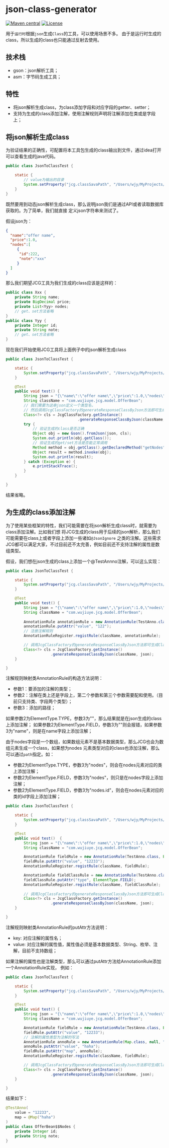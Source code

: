 # json-class-generator
[![Maven central](https://maven-badges.herokuapp.com/maven-central/com.github.wujiuye/json-class-generator/badge.svg)](https://maven-badges.herokuapp.com/maven-central/com.github.wujiuye/json-class-generator)
[![License](http://img.shields.io/:license-apache-brightgreen.svg)](http://www.apache.org/licenses/LICENSE-2.0.html)

用于`运行时`根据`json`生成`Class`的工具，可以使用场景不多。
由于是运行时生成的class，所以生成的class也只能通过反射去使用。

## 技术栈
* gson：json解析工具；
* asm：字节码生成工具；

## 特性
* 将json解析生成class，为class添加字段和对应字段的getter、setter；
* 支持为生成的class添加注解，使用注解规则声明将注解添加在类或是字段上；

## 将json解析生成class

为验证结果的正确性，可配置将本工具包生成的class输出到文件，通过idea打开可以查看生成的java代码。
```java
public class JsonToClassTest {

    static {
        // value为输出的目录
        System.setProperty("jcg.classSavaPath", "/Users/wjy/MyProjects/JsonClassGenerator");
    }
}
```

既然要用到动态json解析生成class，那么说明json我们是通过API或者读取数据库获取的。为了简单，我们就直接
定义json字符串来测试了。

假设json为：
```json
{
  "name":"offer name",
  "price":1.0,
  "nodes":[
     {
      "id":222,
      "note":"xxx"
     }
  ]
}
```

那么我们期望JCG工具为我们生成的class应该是这样的：
```java
public class Xxx {
    private String name;
    private BigDecimal price;
    private List<Yyy> nodes;
    // get、set方法省略
}
public class Yyy {
    private Integer id;
    private String note;
    // get、set方法省略
}
```

现在我们开始使用JCG工具将上面例子中的json解析生成class
```java
public class JsonToClassTest {

    static {
        System.setProperty("jcg.classSavaPath", "/Users/wjy/MyProjects/JsonClassGenerator");
    }

    @Test
    public void test() {
        String json = "{\"name\":\"offer name\",\"price\":1.0,\"nodes\":[{\"id\":222,\"note\":\"xxx\"}]}";
        String className = "com.wujiuye.jcg.model.OfferBean";
        // 我们需要为这串json定义一个类型名，
        // 然后调用JcgClassFactory的generateResponseClassByJson方法即可生成Class
        Class<?> cls = JcgClassFactory.getInstance()
                                .generateResponseClassByJson(className, json);
        try {
            // 验证生成的class是否正确
            Object obj = new Gson().fromJson(json, cls);
            System.out.println(obj.getClass());
            // 验证生成的get/set方法是否能正常调用
            Method method = obj.getClass().getDeclaredMethod("getNodes");
            Object result = method.invoke(obj);
            System.out.println(result);
        } catch (Exception e) {
            e.printStackTrace();
        }
    }

}
```

结果省略。

## 为生成的class添加注解

为了使用某些框架的特性，我们可能需要在将json解析生成class时，就需要为class添加注解。比如我们想
将JCG生成的class用于后续的json解析，那么我们可能需要在class上或者字段上添加一些诸如`@JsonIgnore`
之类的注解。这些需求JCG都可以满足大家，不过目前还不太完善，例如目前还不支持注解的属性是数组类型。

假设，我们想在json生成的class上添加一个@TestAnnno注解，可以这么实现：
```java
public class JsonToClassTest {

    static {
        System.setProperty("jcg.classSavaPath", "/Users/wjy/MyProjects/JsonClassGenerator");
    }

    @Test
    public void test() {
        String json = "{\"name\":\"offer name\",\"price\":1.0,\"nodes\":[{\"id\":222,\"note\":\"xxx\"}]}";
        String className = "com.wujiuye.jcg.model.OfferBean";
        
        AnnotationRule annotationRule = new AnnotationRule(TestAnno.class, ElementType.TYPE, "");
        annotationRule.putAttr("value", "122");
        // 注册注解规则
        AnnotationRuleRegister.registRule(className, annotationRule);

        // 调用JcgClassFactory的generateResponseClassByJson方法即可生成Class
        Class<?> cls = JcgClassFactory.getInstance()
                    .generateResponseClassByJson(className, json);
    }

}
```

注解规则映射类AnnotationRule的构造方法说明：
* 参数1：要添加的注解的类型；
* 参数2：注解在类上还是字段上，第二个参数和第三个参数需要配和使用。（目前只支持类、字段两个类型）；
* 参数3：添加的路径；

如果参数2为ElementType.TYPE，参数3为""，那么结果就是在json生成的class上添加注解；
如果参数2为ElementType.FIELD，参数3为""则会报错，如果参数3为"name"，则是在name字段上添加注解；

由于nodes字段是一个数组，如果数组元素不是基本数据类型，那么JCG也会为数组元素生成一个class，如果想为nodes
元素类型对应的class也添加注解，那么可以通过`path`指定。如：

* 参数2为ElementType.TYPE，参数3为"nodes"，则会在nodes元素对应的类上添加注解；
* 参数2为ElementType.FIELD，参数3为"nodes"，则只是在nodes字段上添加注解；
* 参数2为ElementType.FIELD，参数3为"nodes.id"，则会在nodes元素对应的类的id字段上添加注解；

```java
public class JsonToClassTest {

    static {
        System.setProperty("jcg.classSavaPath", "/Users/wjy/MyProjects/JsonClassGenerator");
    }

    @Test
    public void test()  {
        String json = "{\"name\":\"offer name\",\"price\":1.0,\"nodes\":[{\"id\":222,\"note\":\"xxx\"}]}";
        String className = "com.wujiuye.jcg.model.OfferBean";

        AnnotationRule fieldRule = new AnnotationRule(TestAnno.class, ElementType.TYPE, "nodes");
        fieldRule.putAttr("value", "12233");
        AnnotationRuleRegister.registRule(className, fieldRule);

        AnnotationRule fieldClassRule = new AnnotationRule(TestAnno.class, ElementType.FIELD, "nodes.id");
        fieldClassRule.putAttr("type", ElementType.FIELD);
        AnnotationRuleRegister.registRule(className, fieldClassRule);
        
        // 调用JcgClassFactory的generateResponseClassByJson方法即可生成Class
        Class<?> cls = JcgClassFactory.getInstance()
                    .generateResponseClassByJson(className, json);
    }

}
```

注解规则映射类AnnotationRule的putAttr方法说明：
* key: 对应注解的属性名；
* value: 对应注解的属性值，属性值必须是基本数据类型、String、枚举、注解，目前不支持数组；


如果注解的属性也是注解类型，那么可以通过putAttr方法给AnnotationRule添加一个AnnotationRule实现，
例如：
```java
public class JsonToClassTest {

    static {
        System.setProperty("jcg.classSavaPath", "/Users/wjy/MyProjects/JsonClassGenerator");
    }

    @Test
    public void test() {
        String json = "{\"name\":\"offer name\",\"price\":1.0,\"nodes\":[{\"id\":222,\"note\":\"xxx\"}]}";
        String className = "com.wujiuye.jcg.model.OfferBean";

        AnnotationRule fieldRule = new AnnotationRule(TestAnno.class, ElementType.TYPE, "nodes");
        fieldRule.putAttr("value", "12233");
        // 注解的属性类型为注解的写法
        AnnotationRule annoRule = new AnnotationRule(Map.class, null, "");
        annoRule.putAttr("value", "haha");
        fieldRule.putAttr("map", annoRule);
        AnnotationRuleRegister.registRule(className, fieldRule);

        // 调用JcgClassFactory的generateResponseClassByJson方法即可生成Class
        Class<?> cls = JcgClassFactory.getInstance()
                    .generateResponseClassByJson(className, json);
    }

}
```

结果如下：
```java
@TestAnno(
    value = "12233",
    map = @Map("haha")
)
public class OfferBean$$Nodes {
    private Integer id;
    private String note;
}
```




